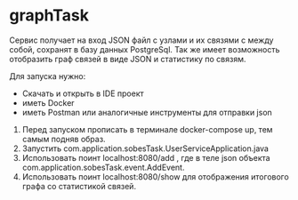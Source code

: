 # graphTask
Сервис получает на вход JSON файл с узлами и их связями с между собой, 
сохранят в базу данных PostgreSql. Так же имеет возможность отобразить граф связей в виде JSON и 
статистику по связям.

Для запуска нужно:
- Скачать и открыть в IDE проект
- иметь Docker
- иметь Postman или аналогичные инструменты для отправки json

1. Перед запуском прописать в терминале docker-compose up, тем самым подняв образ.
2. Запустить com.application.sobesTask.UserServiceApplication.java
3. Использовать поинт localhost:8080/add , где в теле json объекта com.application.sobesTask.event.AddEvent.
4. Использовать поинт localhost:8080/show для отображения итогового графа со статистикой связей.

